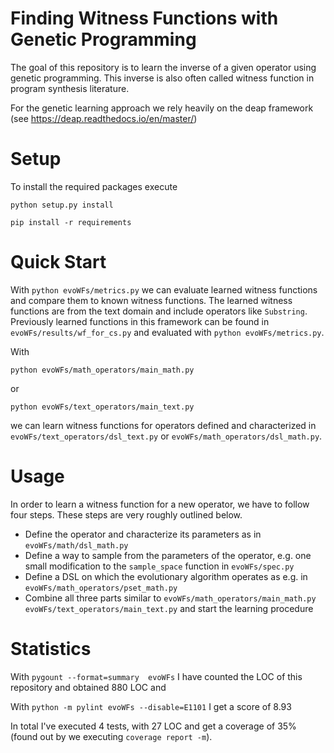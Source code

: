 # Finding Witness Functions with Genetic Programming 

The goal of this repository is to learn the inverse of a given operator using genetic programming. This inverse is also often called witness function in program synthesis literature.

For the genetic learning approach we rely heavily on the deap framework (see https://deap.readthedocs.io/en/master/) 

# Setup

To install the required packages execute

``python setup.py install``

``pip install -r requirements``


# Quick Start 

With 
``python evoWFs/metrics.py``
we can evaluate learned witness functions and compare them to known witness functions. The learned witness functions are from the text domain and include operators like `Substring`. Previously learned functions in this framework can be found in `evoWFs/results/wf_for_cs.py` and evaluated with ``python evoWFs/metrics.py``.

With 

``python evoWFs/math_operators/main_math.py``

or

``python evoWFs/text_operators/main_text.py``

we can learn witness functions for operators defined and characterized in `evoWFs/text_operators/dsl_text.py` or `evoWFs/math_operators/dsl_math.py`.

# Usage

In order to learn a witness function for a new operator, we have to follow four steps. These steps are very roughly outlined below.
* Define the operator and characterize its parameters as in `evoWFs/math/dsl_math.py`
* Define a way to sample from the parameters of the operator, e.g. one small modification to the `sample_space` function in `evoWFs/spec.py`
* Define a DSL on which the evolutionary algorithm operates as e.g. in `evoWFs/math_operators/pset_math.py` 
* Combine all three parts similar to `evoWFs/math_operators/main_math.py` `evoWFs/text_operators/main_text.py` and start the learning procedure


# Statistics 

With 
``pygount --format=summary  evoWFs`` 
I have counted the LOC of this repository and obtained 880 LOC and

With 
``python -m pylint evoWFs --disable=E1101``
I get a score of 8.93

In total I've executed 4 tests, with 27 LOC and get a coverage of 35\% (found out by we executing `coverage report -m`).
